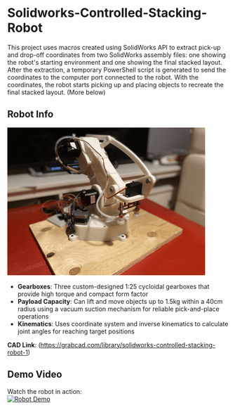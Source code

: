 # Solidworks-Controlled-Stacking-Robot
This project uses macros created using SolidWorks API to extract pick-up and drop-off coordinates from two SolidWorks assembly files: one showing the robot's starting environment and one showing the final stacked layout. After the extraction, a temporary PowerShell script is generated to send the coordinates to the computer port connected to the robot. With the coordinates, the robot starts picking up and placing objects to recreate the final stacked layout.
(More below)
## Robot Info
![Robotic Arm](SolidworksControlledStackingRobotImage.png)
- **Gearboxes**: Three custom-designed 1:25 cycloidal gearboxes that provide high torque and compact form factor
- **Payload Capacity**: Can lift and move objects up to 1.5kg within a 40cm radius using a vacuum suction mechanism for reliable pick-and-place operations
- **Kinematics**: Uses coordinate system and inverse kinematics to calculate joint angles for reaching target positions

**CAD Link**: (https://grabcad.com/library/solidworks-controlled-stacking-robot-1)

## Demo Video

Watch the robot in action:  
[![Robot Demo](https://img.youtube.com/vi/8PGG2dZVc4I/0.jpg)](https://www.youtube.com/shorts/8PGG2dZVc4I)

